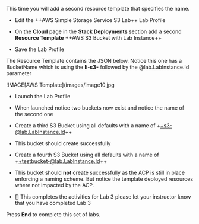 This time you will add a second resource template that specifies the name.

-   Edit the ++AWS Simple Storage Service S3 Lab++ Lab Profile

-   On the **Cloud** page in the **Stack Deployments** section add a second
    **Resource Template** ++AWS S3 Bucket with Lab Instance++

-   Save the Lab Profile

The Resource Template contains the JSON below. Notice this one has a BucketName
which is using the **li-s3-** followed by the @lab.LabInstance.Id parameter

!IMAGE[AWS Template](images/image10.jpg

-   Launch the Lab Profile

-   When launched notice two buckets now exist and notice the name of the second
    one

-   Create a third S3 Bucket using all defaults with a name of
    \++s3-@lab.LabInstance.Id++

-   This bucket should create successfully

-   Create a fourth S3 Bucket using all defaults with a name of
    \++testbucket-@lab.LabInstance.Id++

-   This bucket should **not** create successfully as the ACP is still in place
    enforcing a naming scheme. But notice the template deployed resources where
    not impacted by the ACP.

-   [] This completes the activities for Lab 3 please let your instructor know
    that you have completed Lab 3

Press **End** to complete this set of labs.
